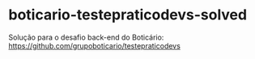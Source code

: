 # boticario-testepraticodevs-solved
Solução para o desafio back-end do Boticário: https://github.com/grupoboticario/testepraticodevs
